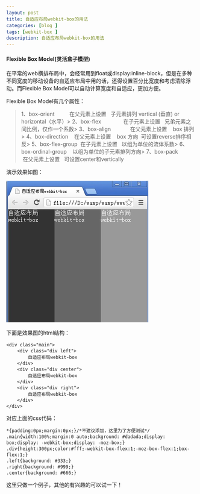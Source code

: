 ```yaml
---
layout: post
title: 自适应布局webkit-box的用法
categories: [blog ]
tags: [webkit-box ]
description: 自适应布局webkit-box的用法
---
```


#### Flexible Box Model(灵活盒子模型)

在平常的web横排布局中，会经常用到float或display:inline-block，但是在多种不同宽度的移动设备的自适应布局中用的话，还得设置百分比宽度和考虑清除浮动。而Flexible Box Model可以自动计算宽度和自适应，更加方便。

Flexible Box Model有几个属性：

> 1、box-orient          在父元素上设置   子元素排列 vertical (垂直) or horizontal（水平）> 
> 2、box-flex               在子元素上设置   兄弟元素之间比例，仅作一个系数> 
> 3、box-align             在父元素上设置    box 排列> 
> 4、box-direction    在父元素上设置    box 方向  可设置reverse排序相反> 
> 5、box-flex-group  在子元素上设置   以组为单位的流体系数> 
> 6、box-ordinal-group    以组为单位的子元素排列方向> 
> 7、box-pack              在父元素上设置   可设置center和vertically


演示效果如图：

![](../img/uploads/2013/01/XB3PFC1S0T_UH8ZIK5T.jpg)


下面是效果图的html结构：

	<div class="main">
	    <div class="div left">
	        自适应布局webkit-box
	    </div>
	    <div class="div center">
	        自适应布局webkit-box
	    </div>
	    <div class="div right">
	        自适应布局webkit-box
	    </div>
	</div>


对应上面的css代码：

	*{padding:0px;margin:0px;}/*不建议添加，这里为了方便测试*/
	.main{width:100%;margin:0 auto;background: #dadada;display: box;display: -webkit-box;display: -moz-box;}
	.div{height:300px;color:#fff;-webkit-box-flex:1;-moz-box-flex:1;box-flex:1;}
	.left{background: #333;}
	.right{background: #999;}
	.center{background: #666;}


这里只做一个例子，其他的有兴趣的可以试一下！